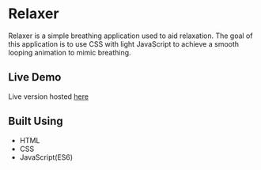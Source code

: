 # Relaxer

Relaxer is a simple breathing application used to aid relaxation. The goal of this application is to use CSS with light JavaScript to achieve a smooth looping animation to mimic breathing.

## Live Demo

Live version hosted [here](https://frederick-chon.github.io/Relaxer/)

## Built Using

- HTML
- CSS
- JavaScript(ES6)
